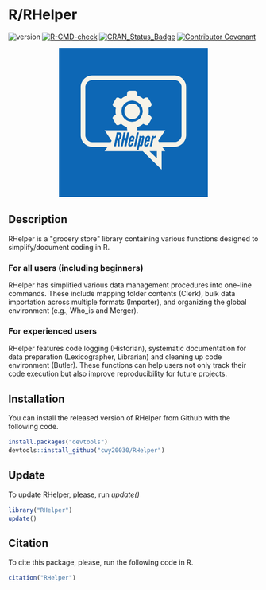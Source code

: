 # R/RHelper

![version](https://img.shields.io/badge/version-1.9.2-blue)
[![R-CMD-check](https://github.com/cwy20030/RHelper/actions/workflows/R-CMD-check.yaml/badge.svg)](https://github.com/cwy20030/RHelper/actions/workflows/R-CMD-check.yaml)
[![CRAN_Status_Badge](https://www.r-pkg.org/badges/version/RHelper)](https://cran.r-project.org/package=RHelper)
[![Contributor Covenant](https://img.shields.io/badge/Contributor%20Covenant-2.1-4baaaa.svg)](code_of_conduct.md)

<div align="center">
  <img src="RHelper-logos.jpeg" width="300px" />
</div>

## Description
RHelper is a "grocery store" library containing various functions designed to simplify/document coding in R. 

### For all users (including beginners)
RHelper has simplified various data management procedures into one-line commands. These include mapping folder contents (Clerk), bulk data importation across multiple formats (Importer), and organizing the global environment (e.g., Who_is and Merger). 

### For experienced users
RHelper features code logging (Historian), systematic documentation for data preparation (Lexicographer, Librarian) and cleaning up code environment (Butler). These functions can help users not only track their code execution but also improve reproducibility for future projects.  

## Installation
You can install the released version of RHelper from Github with the following code.
``` r
install.packages("devtools")
devtools::install_github("cwy20030/RHelper")
``` 

## Update
To update RHelper, please, run <i> update() </i>
``` r
library("RHelper")
update()
```

## Citation
To cite this package, please, run the following code in R.
``` r
citation("RHelper")
``` 

